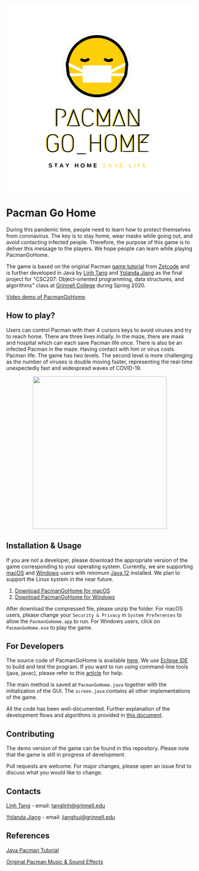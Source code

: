 <p align="center"><img src="logo.png"/></p>

# Pacman Go Home

During this pandemic time, people need to learn how to protect themselves from coronavirus. The key is to stay home, wear masks while going out, and avoid contacting infected people. Therefore, the purpose of this game is to deliver this message to the players. We hope people can learn while playing PacmanGoHome.

The game is based on the original Pacman [game tutorial](http://zetcode.com/tutorials/javagamestutorial/pacman/) from [Zetcode](http://zetcode.com) and is further developed in Java by [Linh Tang](https://github.com/LinhTangTD) and [Yolanda Jiang](https://github.com/yolandajhzm) as the final project for "CSC207: Object-oriented programming, data structures, and algorithms" class at [Grinnell College](https://www.grinnell.edu/) during Spring 2020. 

[Video demo of PacmanGoHome](https://drive.google.com/open?id=10DFG39CY1ilI5htYoLHSEVTmPcexf5cd).

## How to play?
Users can control Pacman with their 4 cursors keys to avoid viruses and try to reach home. There are three lives initially. In the maze, there are mask and hospital which can each save Pacman life once. There is also be an infected Pacman in the maze. Having contact with him or virus costs Pacman life. The game has two levels. The second level is more challenging as the number of viruses is double moving faster, representing the real-time unexpectedly fast and widespread waves of COVID-19.

<p align="center"><img src="demo_gif.gif" width="360" height="410"/></p>

## Installation & Usage

If you are not a developer, please download the appropriate version of the game corresponding to your operating system. Currently, we are supporting [macOS](PacmanGoHome_MacOS.zip) and [Windows](PacmanGoHome_Windows.zip) users with minimum [Java 12](https://www.oracle.com/java/technologies/javase/jdk12-archive-downloads.html) installed. We plan to support the Linux system in the near future. 

  1. [Download PacmanGoHome for macOS](PacmanGoHome_MacOS.zip)
  2. [Download PacmanGoHome for Windows](PacmanGoHome_Windows.zip)

After download the compressed file, please unzip the folder. For macOS users, please change your `Security & Privacy` in `System Preferences` to allow the `PacmanGoHome.app` to run. For Windows users, click on `PacmanGoHome.exe` to play the game.

## For Developers

The source code of PacmanGoHome is available [here](../../tree/master/src). We use [Eclipse IDE](https://www.eclipse.org/) to build and test the program. If you want to run using command-line tools (java, javac), please refer to this [article](https://www.codejava.net/java-core/tools/how-to-compile-package-and-run-a-java-program-using-command-line-tools-javac-jar-and-java) for help.

The main method is saved at ```PacmanGoHome.java``` together with the initialization of the GUI. The ```screen.java``` contains all other implementations of the game. 

All the code has been well-documented. Further explanation of the development flows and algorithms is provided in [this document](PacmanGoHome.pdf).

## Contributing
The demo version of the game can be found in this repository. Please note that the game is still in progress of development.

Pull requests are welcome. For major changes, please open an issue first to discuss what you would like to change.

## Contacts
[Linh Tang](https://github.com/LinhTangTD) - email: tanglinh@grinnell.edu

[Yolanda Jiang](https://github.com/yolandajhzm) - email: jianghui@grinnell.edu

## References
[Java Pacman Tutorial](http://zetcode.com/tutorials/javagamestutorial/pacman/)

[Original Pacman Music & Sound Effects](https://www.classicgaming.cc/classics/pac-man/sounds)
